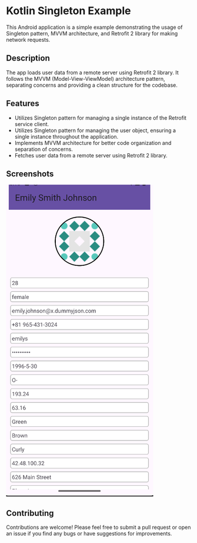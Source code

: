 # Kotlin Singleton Example

This Android application is a simple example demonstrating the usage of Singleton pattern, MVVM architecture, and Retrofit 2 library for making network requests.

## Description

The app loads user data from a remote server using Retrofit 2 library. It follows the MVVM (Model-View-ViewModel) architecture pattern, separating concerns and providing a clean structure for the codebase.

## Features

- Utilizes Singleton pattern for managing a single instance of the Retrofit service client.
- Utilizes Singleton pattern for managing the user object, ensuring a single instance throughout the application.
- Implements MVVM architecture for better code organization and separation of concerns.
- Fetches user data from a remote server using Retrofit 2 library.

## Screenshots

![Alt text](/screenshots/screenshot1.png?raw=true "Screenshot 1")

## Contributing
Contributions are welcome! Please feel free to submit a pull request or open an issue if you find any bugs or have suggestions for improvements.
